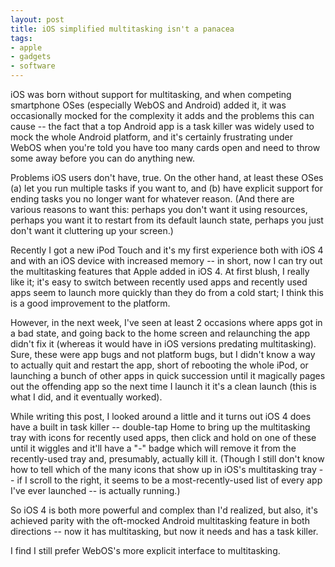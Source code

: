 ```yaml
---
layout: post
title: iOS simplified multitasking isn't a panacea
tags:
- apple
- gadgets
- software
---
```

iOS was born without support for multitasking, and when competing smartphone
OSes (especially WebOS and Android) added it, it was occasionally mocked for
the complexity it adds and the problems this can cause -- the fact that a top
Android app is a task killer was widely used to mock the whole Android
platform, and it's certainly frustrating under WebOS when you're told you have
too many cards open and need to throw some away before you can do anything
new.

Problems iOS users don't have, true. On the other hand, at least these OSes
(a) let you run multiple tasks if you want to, and (b) have explicit support
for ending tasks you no longer want for whatever reason. (And there are
various reasons to want this: perhaps you don't want it using resources,
perhaps you want it to restart from its default launch state, perhaps you just
don't want it cluttering up your screen.)

Recently I got a new iPod Touch and it's my first experience both with iOS 4
and with an iOS device with increased memory -- in short, now I can try out
the multitasking features that Apple added in iOS 4. At first blush, I really
like it; it's easy to switch between recently used apps and recently used apps
seem to launch more quickly than they do from a cold start; I think this is a
good improvement to the platform.

However, in the next week, I've seen at least 2 occasions where apps got in a
bad state, and going back to the home screen and relaunching the app didn't
fix it (whereas it would have in iOS versions predating multitasking). Sure,
these were app bugs and not platform bugs, but I didn't know a way to actually
quit and restart the app, short of rebooting the whole iPod, or launching a
bunch of other apps in quick succession until it magically pages out the
offending app so the next time I launch it it's a clean launch (this is what I
did, and it eventually worked).

While writing this post, I looked around a little and it turns out iOS 4 does
have a built in task killer -- double-tap Home to bring up the multitasking
tray with icons for recently used apps, then click and hold on one of these
until it wiggles and it'll have a "-" badge which will remove it from the
recently-used tray and, presumably, actually kill it. (Though I still don't
know how to tell which of the many icons that show up in iOS's multitasking
tray -- if I scroll to the right, it seems to be a most-recently-used list of
every app I've ever launched -- is actually running.)

So iOS 4 is both more powerful and complex than I'd realized, but also, it's
achieved parity with the oft-mocked Android multitasking feature in both
directions -- now it has multitasking, but now it needs and has a task killer.

I find I still prefer WebOS's more explicit interface to multitasking.

